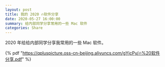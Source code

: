 ```yaml
---
layout: post
title: 我的 2020 🔥软件分享
date: 2020-05-27 16:00:00
summary: 给内部同学分享常用的一些 Mac 软件
categories: Share
---
```


2020 年给给内部同学分享我常用的一些 Mac 软件。

{% pdf "https://qpluspicture.oss-cn-beijing.aliyuncs.com/gYjcPy/🔥%20软件分享.pdf" %}
